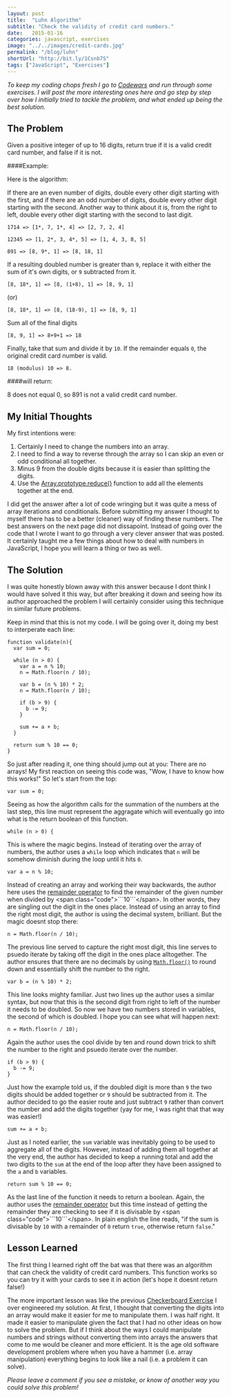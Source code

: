 ```yaml
---
layout: post
title:  "Luhn Algorithm"
subtitle: "Check the validity of credit card numbers."
date:   2015-01-16
categories: javascript, exercises
image: "../../images/credit-cards.jpg"
permalink: "/blog/luhn"
shortUrl: "http://bit.ly/1Csnb7S"
tags: ["JavaScript", "Exercises"]
---
```



*To keep my coding chops fresh I go to [Codewars](http://www.codewars.com/) and run through some exercises. I will post the more interesting ones here and go step by step over how I initially tried to tackle the problem, and what ended up being the best solution.*

## The Problem

Given a positive integer of up to 16 digits, return true if it is a valid credit card number, and false if it is not.

####Example:

Here is the algorithm:

If there are an even number of digits, double every other digit starting with the first, and if there are an odd number of digits, double every other digit starting with the second. Another way to think about it is, from the right to left, double every other digit starting with the second to last digit.

	1714 => [1*, 7, 1*, 4] => [2, 7, 2, 4]

	12345 => [1, 2*, 3, 4*, 5] => [1, 4, 3, 8, 5]

	891 => [8, 9*, 1] => [8, 18, 1]

If a resulting doubled number is greater than <span class="code">```9```</span>, replace it with either the sum of it's own digits, or <span class="code">```9```</span> subtracted from it.

	[8, 18*, 1] => [8, (1+8), 1] => [8, 9, 1]

 (or)

	[8, 18*, 1] => [8, (18-9), 1] => [8, 9, 1]

Sum all of the final digits

	[8, 9, 1] => 8+9+1 => 18

Finally, take that sum and divide it by <span class="code">```10```</span>. If the remainder equals <span class="code">```0```</span>, the original credit card number is valid.

	18 (modulus) 10 => 8.

####will return:

8 does not equal 0, so 891 is not a valid credit card number.

## My Initial Thoughts

My first intentions were:

1. Certainly I need to change the numbers into an array.
2. I need to find a way to reverse through the array so I can skip an even or odd conditional all together.
3. Minus 9 from the double digits because it is easier than splitting the digits.
4. Use the [Array.prototype.reduce()](https://developer.mozilla.org/en-US/docs/Web/JavaScript/Reference/Global_Objects/Array/Reduce) function to add all the elements together at the end.

I did get the answer after a lot of code wringing but it was quite a mess of array iterations and conditionals. Before submitting my  answer I thought to myself there has to be a better (cleaner) way of finding these numbers. The best answers on the next page did not dissapoint. Instead of going over the code that I wrote I want to go through a very clever answer that was posted. It certainly taught me a few things about how to deal with numbers in JavaScript, I hope you will learn a thing or two as well.

## The Solution

I was quite honestly blown away with this answer because I dont think I would have solved it this way, but after breaking it down and seeing how its author approached the problem I will certainly consider using this technique in similar future problems.

Keep in mind that this is not my code. I will be going over it, doing my best to interperate each line:

	function validate(n){
	  var sum = 0;

	  while (n > 0) {
	    var a = n % 10;
	    n = Math.floor(n / 10);

	    var b = (n % 10) * 2;
	    n = Math.floor(n / 10);

	    if (b > 9) {
	      b -= 9;
	    }

	    sum += a + b;
	  }

	  return sum % 10 == 0;
	}

So just after reading it, one thing should jump out at you: There are no arrays! My first reaction on seeing this code was, "Wow, I have to know how this works!" So let's start from the top:

	var sum = 0;

Seeing as how the algorithm calls for the summation of the numbers at the last step, this line must represent the aggragate which will eventually go into what is the return boolean of this function.

	while (n > 0) {

This is where the magic begins. Instead of iterating over the array of numbers, the author uses a <span class="code">```while```</span> loop which indicates that <span class="code">```n```</span> will be somehow diminish during the loop until it hits <span class="code">```0```</span>.

	var a = n % 10;

Instead of creating an array and working their way backwards, the author here uses the [remainder operator](https://developer.mozilla.org/en-US/docs/Web/JavaScript/Reference/Operators/Arithmetic_Operators#Remainder_(.25)) to find the remainder of the given number when divided by <span class="code">```10```</span>. In other words, they are singling out the digit in the ones place. Instead of using an array to find the right most digit, the author is using the decimal system, brilliant. But the magic doesnt stop there:

	n = Math.floor(n / 10);

The previous line served to capture the right most digit, this line serves to psuedo iterate by taking off the digit in the ones place alltogether. The author ensures that there are no decimals by using [<span class="code">```Math.floor()```</span>](https://developer.mozilla.org/en-US/docs/Web/JavaScript/Reference/Global_Objects/Math/floor) to round down and essentially shift the number to the right.

	var b = (n % 10) * 2;

This line looks mighty familiar. Just two lines up the author uses a similar syntax, but now that this is the second digit from right to left of the number it needs to be doubled. So now we have two numbers stored in variables, the second of which is doubled. I hope you can see what will happen next:

	n = Math.floor(n / 10);

Again the author uses the cool divide by ten and round down trick to shift the number to the right and psuedo iterate over the number.

	if (b > 9) {
	  b -= 9;
	}

Just how the example told us, if the doubled digit is more than <span class="code">```9```</span> the two digits should be added together or <span class="code">```9```</span> should be subtracted from it. The author decided to go the easier route and just subtract <span class="code">```9```</span> rather than convert the number and add the digits together (yay for me, I was right that that way was easier!)

	sum += a + b;

Just as I noted earlier, the <span class="code">```sum```</span> variable was inevitably going to be used to aggregate all of the digits. However, instead of adding them all together at the very end, the author has decided to keep a running total and add the two digits to the <span class="code">```sum```</span> at the end of the loop after they have been assigned to the <span class="code">```a```</span> and <span class="code">```b```</span> variables.

	return sum % 10 == 0;

As the last line of the function it needs to return a boolean. Again, the author uses the [remainder operator](https://developer.mozilla.org/en-US/docs/Web/JavaScript/Reference/Operators/Arithmetic_Operators#Remainder_(.25)) but this time instead of getting the remainder they are checking to see if it is divisable by <span class="code">```10```</span>. In plain english the line reads, "if the sum is divisable by <span class="code">```10```</span> with a remainder of <span class="code">```0```</span> return <span class="code">```true```</span>, otherwise return <span class="code">```false```</span>."

## Lesson Learned

The first thing I learned right off the bat was that there was an algorithm that can check the validity of credit card numbers. This function works so you can try it with your cards to see it in action (let's hope it doesnt return false!)

The more important lesson was like the previous [Checkerboard Exercise]({{site.baseUrl}}{{site.data.routes.blog}}/checkerboard) I over engineered my solution. At first, I thought that converting the digits into an array would make it easier for me to manipulate them. I was half right. It made it easier to manipulate given the fact that I had no other ideas on how to solve the problem. But if I think about the ways I could manipulate numbers and strings without converting them into arrays the answers that come to me would be cleaner and more efficient. It is the age old software development problem where when you have a hammer (i.e. array manipulation) everything begins to look like a nail (i.e. a problem it can solve).

*Please leave a comment if you see a mistake, or know of another way you could solve this problem!*